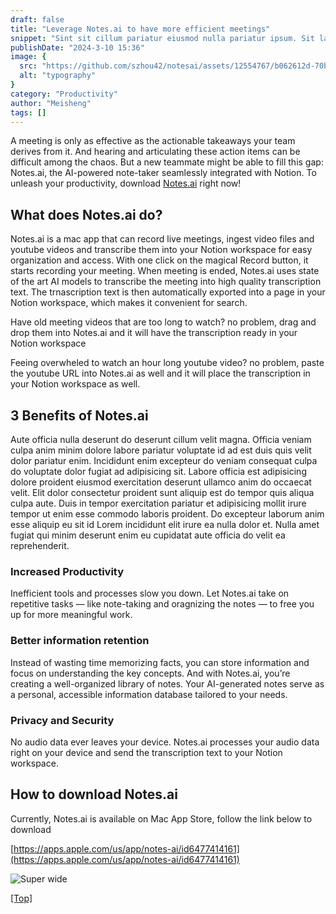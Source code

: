 ```yaml
---
draft: false
title: "Leverage Notes.ai to have more efficient meetings"
snippet: "Sint sit cillum pariatur eiusmod nulla pariatur ipsum. Sit laborum anim qui mollit tempor pariatur nisi minim dolor. Aliquip et adipisicing sit sit fugiat"
publishDate: "2024-3-10 15:36"
image: {
  src: "https://github.com/szhou42/notesai/assets/12554767/b062612d-70bb-49a4-96e2-71cd78865749",
  alt: "typography"
}
category: "Productivity"
author: "Meisheng"
tags: []
---
```



A meeting is only as effective as the actionable takeaways your team derives from it. And hearing and articulating these action items can be difficult among the chaos. But a new teammate might be able to fill this gap: Notes.ai, the AI-powered note-taker seamlessly integrated with Notion. To unleash your productivity, download [Notes.ai](https://apps.apple.com/us/app/notes-ai/id6477414161) right now!

## <a name="Headings"></a>What does Notes.ai do?

Notes.ai is a mac app that can record live meetings, ingest video files and youtube videos and transcribe them into your Notion workspace for easy organization and access. With one click on the magical Record button, it starts recording your meeting. When meeting is ended, Notes.ai uses state of the art AI models to transcribe the meeting into high quality transcription text. The trnascription text is then automatically exported into a page in your Notion workspace, which makes it convenient for search.

Have old meeting videos that are too long to watch? no problem, drag and drop them into Notes.ai and it will have the transcription ready in your Notion workspace

Feeing overwheled to watch an hour long youtube video? no problem, paste the youtube URL into Notes.ai as well and it will place the transcription in your Notion workspace as well.

## 3 Benefits of Notes.ai

Aute officia nulla deserunt do deserunt cillum velit magna. Officia veniam culpa anim minim dolore labore pariatur voluptate id ad est duis quis velit dolor pariatur enim. Incididunt enim excepteur do veniam consequat culpa do voluptate dolor fugiat ad adipisicing sit. Labore officia est adipisicing dolore proident eiusmod exercitation deserunt ullamco anim do occaecat velit. Elit dolor consectetur proident sunt aliquip est do tempor quis aliqua culpa aute. Duis in tempor exercitation pariatur et adipisicing mollit irure tempor ut enim esse commodo laboris proident. Do excepteur laborum anim esse aliquip eu sit id Lorem incididunt elit irure ea nulla dolor et. Nulla amet fugiat qui minim deserunt enim eu cupidatat aute officia do velit ea reprehenderit.

### Increased Productivity

Inefficient tools and processes slow you down. Let Notes.ai take on repetitive tasks — like note-taking and oragnizing the notes — to free you up for more meaningful work.

### Better information retention

Instead of wasting time memorizing facts, you can store information and focus on understanding the key concepts. And with Notes.ai, you’re creating a well-organized library of notes. Your AI-generated notes serve as a personal, accessible information database tailored to your needs.

### Privacy and Security

No audio data ever leaves your device. Notes.ai processes your audio data right on your device and send the transcription text to your Notion workspace.

## How to download Notes.ai

Currently, Notes.ai is available on Mac App Store, follow the link below to download

[https://apps.apple.com/us/app/notes-ai/id6477414161](https://apps.apple.com/us/app/notes-ai/id6477414161)

![Super wide](https://github.com/szhou42/notesai/assets/12554767/b062612d-70bb-49a4-96e2-71cd78865749)


[[Top]](#top)
